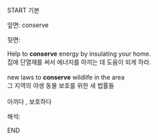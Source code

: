 START
기본

앞면:
conserve


뒷면:
<div><div>Help to <b>conserve</b> energy by insulating your home. </div><div>집에 단열재를 써서 에너지를 아끼는 데 도움이 되게 하라.</div><br>new laws to <b>conserve</b> wildlife in the area </div><div>그 지역의 야생 동물 보호를 위한 새 법률들<br><br>아끼다 , 보호하다</div>


해석:

END
